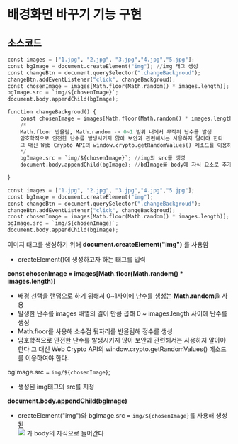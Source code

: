 # 배경화면 바꾸기 기능 구현 

## 소스코드 


```python
const images = ["1.jpg", "2.jpg", "3.jpg","4.jpg","5.jpg"];
const bgImage = document.createElement("img"); //img 태그 생성 
const changeBtn = document.querySelector(".changeBackgroud");
changeBtn.addEventListener("click", changeBackgroud);
const chosenImage = images[Math.floor(Math.random() * images.length)];
bgImage.src = `img/${chosenImage}`;
document.body.appendChild(bgImage);

function changeBackgroud() {
    const chosenImage = images[Math.floor(Math.random() * images.length)];
    /*
    Math.floor 반올림, Math.random -> 0~1 범위 내에서 무작위 난수를 발생
    암호학적으로 안전한 난수를 발생시키지 않아 보안과 관련해서는 사용하지 말아야 한다 
    그 대신 Web Crypto API의 window.crypto.getRandomValues() 메소드를 이용하여야 한다.
    */
    bgImage.src = `img/${chosenImage}`; //img의 src를 생성
    document.body.appendChild(bgImage); //bdImage를 body에 자식 요소로 추가한다 

}

```


```python
const images = ["1.jpg", "2.jpg", "3.jpg","4.jpg","5.jpg"];
const bgImage = document.createElement("img");
const changeBtn = document.querySelector(".changeBackgroud");
changeBtn.addEventListener("click", changeBackgroud);
const chosenImage = images[Math.floor(Math.random() * images.length)];
bgImage.src = `img/${chosenImage}`;
document.body.appendChild(bgImage);
```

이미지 태그를 생성하기 위해 **document.createElement("img")** 를 사용함   
+ createElement()에 생성하고자 하는 태그를 입력 

**const chosenImage = images[Math.floor(Math.random() * images.length)]**   
+ 배경 선택을 랜덤으로 하기 위해서 0~1사이에 난수를 생성는 **Math.random**을 사용   
+ 발생한 난수를 images 배열의 길이 만큼 곱해 0 ~ images.length 사이에 난수를 생성 
+ Math.floor를 사용해 소수점 뒷자리를 반올림해 정수를 생성 
+ 암호학적으로 안전한 난수를 발생시키지 않아 보안과 관련해서는 사용하지 말아야 한다 
  그 대신 Web Crypto API의 window.crypto.getRandomValues() 메소드를 이용하여야 한다.

bgImage.src = `img/${chosenImage}`;
+ 생성된 img태그의 src를 지정

**document.body.appendChild(bgImage)** 
+ createElement("img")와 bgImage.src = `img/${chosenImage}`를 사용해 생성된   
  <img src = "chosenImage"> 가  body의 자식으로 들어간다 
